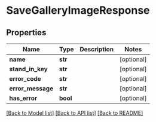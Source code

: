 # SaveGalleryImageResponse

## Properties
Name | Type | Description | Notes
------------ | ------------- | ------------- | -------------
**name** | **str** |  | [optional] 
**stand_in_key** | **str** |  | [optional] 
**error_code** | **str** |  | [optional] 
**error_message** | **str** |  | [optional] 
**has_error** | **bool** |  | [optional] 

[[Back to Model list]](../README.md#documentation-for-models) [[Back to API list]](../README.md#documentation-for-api-endpoints) [[Back to README]](../README.md)



